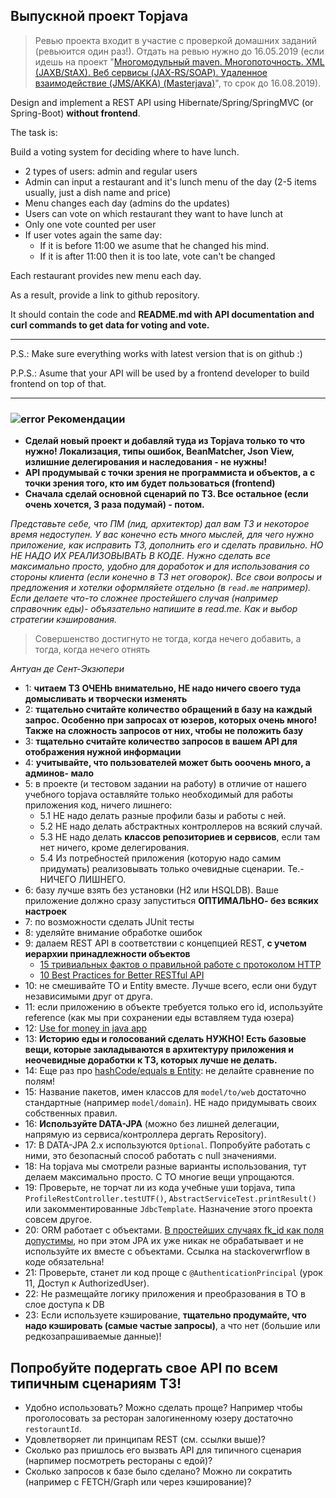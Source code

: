 ## Выпускной проект Topjava

> Ревью проекта входит в участие с проверкой домашних заданий (ревьюится один раз!). Отдать на ревью нужно до 16.05.2019 (если идешь на проект "<a href="http://javaops.ru/reg/masterjava">Многомодульный maven. Многопоточность. XML (JAXB/StAX).
    Веб сервисы (JAX-RS/SOAP). Удаленное взаимодействие (JMS/AKKA) (Masterjava)</a>", то срок до 16.08.2019).

Design and implement a REST API using Hibernate/Spring/SpringMVC (or Spring-Boot) **without frontend**.

The task is:

Build a voting system for deciding where to have lunch.

 * 2 types of users: admin and regular users
 * Admin can input a restaurant and it's lunch menu of the day (2-5 items usually, just a dish name and price)
 * Menu changes each day (admins do the updates)
 * Users can vote on which restaurant they want to have lunch at
 * Only one vote counted per user
 * If user votes again the same day:
    - If it is before 11:00 we asume that he changed his mind.
    - If it is after 11:00 then it is too late, vote can't be changed

Each restaurant provides new menu each day.

As a result, provide a link to github repository.

It should contain the code and **README.md with API documentation and curl commands to get data for voting and vote.**

-----------------------------
P.S.: Make sure everything works with latest version that is on github :)

P.P.S.: Asume that your API will be used by a frontend developer to build frontend on top of that.

-----------------------------
### ![error](https://cloud.githubusercontent.com/assets/13649199/13672935/ef09ec1e-e6e7-11e5-9f79-d1641c05cbe6.png) Рекомендации

- **Сделай новый проект и добавляй туда из Topjava только то что нужно! Локализация, типы ошибок, BeanMatcher, Json View, излишние делегирования и наследования - не нужны!**
- **API продумывай с точки зрения не программиста и объектов, а с точки зрения того, кто им будет пользоваться (frontend)**
- **Сначала сделай основной сценарий по ТЗ. Все остальное (если очень хочется, 3 раза подумай) - потом.**

*Представьте себе, что ПМ (лид, архитектор) дал вам ТЗ и некоторое время недоступен. У вас конечно есть много мыслей, для чего нужно приложение, как исправить ТЗ, дополнить его и сделать правильно. НО НЕ НАДО ИХ РЕАЛИЗОВЫВАТЬ В КОДЕ. Нужно сделать все максимально просто, удобно для доработок и для использования со стороны клиента (если конечно в ТЗ нет оговорок). Все свои вопросы и предложения и хотелки оформляйете отдельно (в `read.me` например). Если делаете что-то сложнее простейшего случая (например справочник еды)- объязательно напишите в read.me. Как и выбор стратегии кэширования.*

> Совершенство достигнуто не тогда, когда нечего добавить, а тогда, когда нечего отнять

_Антуан де Сент-Экзюпери_

- 1: **читаем ТЗ ОЧЕНЬ внимательно, НЕ надо ничего своего туда домысливать и творчески изменять**
- 2: **тщательно считайте количество обращений в базу на каждый запрос. Особенно при запросах от юзеров, которых очень много! Также на сложность запросов от них, чтобы не положить базу**
- 3: **тщательно считайте количество запросов в вашем API для отображения нужной информации**
- 4: **учитывайте, что пользователей может быть ооочень много, а админов- мало**
- 5: в проекте (и тестовом задании на работу) в отличие от нашего учебного topjava оставляйте только необходимый для работы приложения код, ничего лишнего:
  - 5.1 НЕ надо делать разные профили базы и работы с ней. 
  - 5.2 НЕ надо делать абстрактных контроллеров на всякий случай. 
  - 5.3 НЕ надо делать **классов репозиториев и сервисов**, если там нет ничего, кроме делегирования. 
  - 5.4 Из потребностей приложения (которую надо самим придумать) реализовывать только очевидные сценарии. Те.- НИЧЕГО ЛИШНЕГО. 
- 6: базу лучше взять без установки (H2 или HSQLDB). Ваше приложение должно сразу запуститься **ОПТИМАЛЬНО- без всяких настроек**
- 7: по возможности сделать JUnit тесты
- 8: уделяйте внимание обработке ошибок
- 9: далаем REST API в соответствии с концепцией REST, **с учетом иерархии принадлежности объектов**
    - [15 тривиальных фактов о правильной работе с протоколом HTTP](https://habrahabr.ru/company/yandex/blog/265569/)
    - <a href="http://blog.mwaysolutions.com/2014/06/05/10-best-practices-for-better-restful-api/">10 Best Practices for Better RESTful API</a>
- 10: не смешивайте TO и Entity вместе. Лучше всего, если они будут независимыми друг от друга.
- 11: если приложению в объекте требуется только его id, используйте reference (как мы при сохранении еды вставляем туда юзера)
- 12: [Use for money in java app](http://stackoverflow.com/a/43051227/548473)
- 13: **Историю еды и голосований сделать НУЖНО! Есть базовые вещи, которые закладываются в архитектуру приложения и неочевидные доработки к ТЗ, которых лучше не делать.**
- 14: Еще раз про [hashCode/equals в Entity](https://stackoverflow.com/questions/5031614/the-jpa-hashcode-equals-dilemma): не делайте сравнение по полям!
- 15: Название пакетов, имен классов для `model/to/web` достаточно стандартные (например `model/domain`). НЕ надо придумывать своих собственных правил.
- 16: **Используйте DATA-JPA** (можно без лишней делегации, напрямую из сервиса/контроллера дергать Repository).
- 17: В DATA-JPA 2.x используются `Optional`. Попробуйте работать с ними, это безопасный способ работать с null значениями.
- 18: На topjava мы смотрели разные варианты использования, тут делаем максимально просто. С TO многие вещи упрощаются.
- 19: Проверьте, не торчат ли из кода учебные уши topjava, типа `ProfileRestController.testUTF()`, `AbstractServiceTest.printResult()` или закомментированные `JdbcTemplate`. Назначение этого проекта совсем другое.
- 20: ORM работает с объектами. [В простейших случаях fk_id как поля допустимы](https://stackoverflow.com/questions/6311776/hibernate-foreign-keys-instead-of-entities), но при этом JPA их уже никак не обрабатывает и не используйте их вместе с объектами.  Ссылка на stackoverwrflow в коде обязательна!
- 21: Проверьте, станет ли код проще с `@AuthenticationPrincipal` (урок 11, Доступ к AuthorizedUser).
- 22: Не размещайте логику приложения и преобразования в TO в слое доступа к DB
- 23: Если используете кэширование, **тщательно продумайте, что надо кэшировать (самые частые запросы)**, а что нет (большие или редкозапрашиваемые данные)!

## Попробуйте подергать свое API по всем типичным сценариям ТЗ! 
- Удобно использовать? Можно сделать проще? Например чтобы проголосовать за ресторан залогиненному юзеру достаточно `restorauntId`.
- Удовлетворяет ли принципам REST (см. ссылки выше)?
- Сколько раз пришлось его вызвать API для типичного сценария (нарпимер посмотреть рестораны с едой)? 
- Сколько запросов к базе было сделано? Можно ли сократить (например с FETCH/Graph или через кэширование)?
